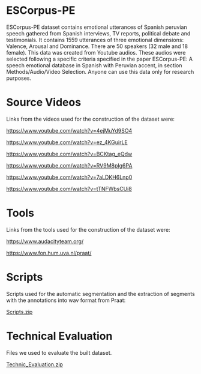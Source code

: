 # ESCorpus-PE
ESCorpus-PE dataset contains emotional utterances of Spanish peruvian speech gathered from Spanish interviews, TV reports, political debate and testimonials. It contains 1559 utterances of three emotional dimensions: Valence, Arousal and Dominance. There are 50 speakers (32 male and 18 female).
This data was created from Youtube audios. These audios were selected following a specific criteria specified in the paper ESCorpus-PE: A speech emotional database in Spanish with Peruvian accent, in section Methods/Audio/Video Selection. Anyone can use this data only for research purposes.

# Source Videos
Links from the videos used for the construction of the dataset were:

https://www.youtube.com/watch?v=4ejMuYd9SO4

https://www.youtube.com/watch?v=ez_4KGuirLE

https://www.youtube.com/watch?v=BCKtag_eQdw

https://www.youtube.com/watch?v=RV9M8pIg6PA

https://www.youtube.com/watch?v=7aLDKH6Lnp0

https://www.youtube.com/watch?v=tTNFWbsCUi8


# Tools
Links from the tools used for the construction of the dataset were:

https://www.audacityteam.org/

https://www.fon.hum.uva.nl/praat/

# Scripts
Scripts used for the automatic segmentation and the extraction of segments with the annotations into wav format from Praat:

[Scripts.zip](https://github.com/Alessandra-UNSA/ESCorpus-PE/files/7107338/Scripts.zip)

# Technical Evaluation
Files we used to evaluate the built dataset.

[Technic_Evaluation.zip](https://github.com/Alessandra-UNSA/ESCorpus-PE/files/7107350/Technic_Evaluation.zip)
